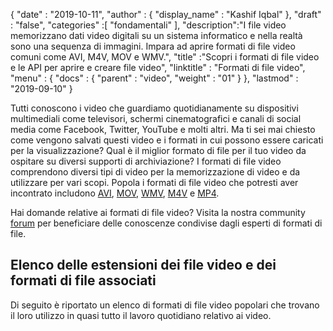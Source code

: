 {
  "date" : "2019-10-11",
  "author" : {
    "display_name" : "Kashif Iqbal"
},
  "draft" : "false",
  "categories" :[ "fondamentali" ],
  "description":"I file video memorizzano dati video digitali su un sistema informatico e nella realtà sono una sequenza di immagini. Impara ad aprire formati di file video comuni come AVI, M4V, MOV e WMV.",
  "title" :"Scopri i formati di file video e le API per aprire e creare file video",
  "linktitle" : "Formati di file video",
  "menu" : {
    "docs" : {
      "parent" : "video",
      "weight" : "01"
}
},
  "lastmod" : "2019-09-10"
}

Tutti conoscono i video che guardiamo quotidianamente su dispositivi multimediali come televisori, schermi cinematografici e canali di social media come Facebook, Twitter, YouTube e molti altri. Ma ti sei mai chiesto come vengono salvati questi video e i formati in cui possono essere caricati per la visualizzazione? Qual è il miglior formato di file per il tuo video da ospitare su diversi supporti di archiviazione? I formati di file video comprendono diversi tipi di video per la memorizzazione di video e da utilizzare per vari scopi. Popola i formati di file video che potresti aver incontrato includono [AVI](/it/video/avi/), [MOV](/it/video/mov/), [WMV](/it/video/wmv/), [M4V](/it/video/m4v/) e [MP4](/it/video/mp4/).

Hai domande relative ai formati di file video? Visita la nostra community [forum](https://forum.fileformat.com/c/video/27) per beneficiare delle conoscenze condivise dagli esperti di formati di file.


## Elenco delle estensioni dei file video e dei formati di file associati

Di seguito è riportato un elenco di formati di file video popolari che trovano il loro utilizzo in quasi tutto il lavoro quotidiano relativo ai video.

